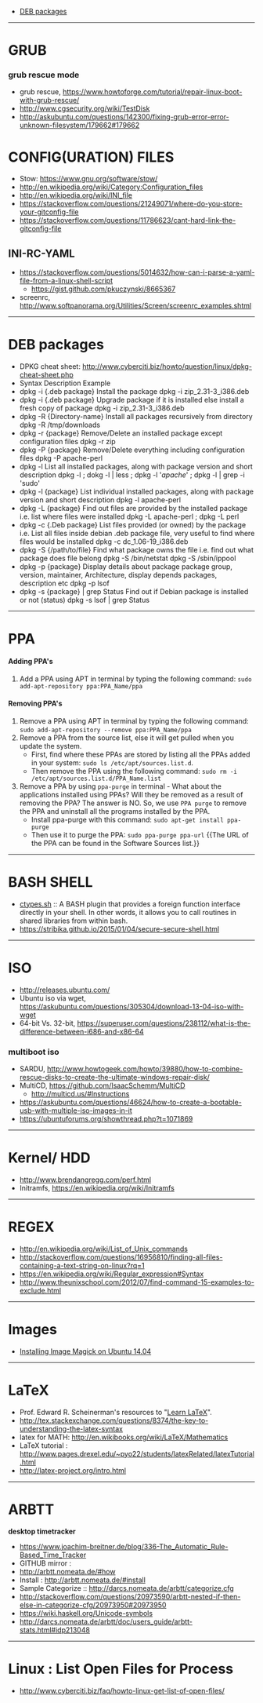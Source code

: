 + [DEB packages](#deb-packages)

----

# GRUB
### grub rescue mode
+ grub rescue, https://www.howtoforge.com/tutorial/repair-linux-boot-with-grub-rescue/
+ http://www.cgsecurity.org/wiki/TestDisk
+ http://askubuntu.com/questions/142300/fixing-grub-error-error-unknown-filesystem/179662#179662

# CONFIG(URATION) FILES
+ Stow: https://www.gnu.org/software/stow/
+ http://en.wikipedia.org/wiki/Category:Configuration_files
+ http://en.wikipedia.org/wiki/INI_file
+ https://stackoverflow.com/questions/21249071/where-do-you-store-your-gitconfig-file
+ https://stackoverflow.com/questions/11786623/cant-hard-link-the-gitconfig-file

## INI-RC-YAML
+ https://stackoverflow.com/questions/5014632/how-can-i-parse-a-yaml-file-from-a-linux-shell-script
   - https://gist.github.com/pkuczynski/8665367
+ screenrc, http://www.softpanorama.org/Utilities/Screen/screenrc_examples.shtml

----

# DEB packages
+ DPKG cheat sheet: http://www.cyberciti.biz/howto/question/linux/dpkg-cheat-sheet.php
+ Syntax 	Description 	Example
+ dpkg -i {.deb package} 	Install the package 	dpkg -i zip_2.31-3_i386.deb
+ dpkg -i {.deb package} 	Upgrade package if it is installed else install a fresh copy of package 	dpkg -i zip_2.31-3_i386.deb
+ dpkg -R {Directory-name} 	Install all packages recursively from directory 	dpkg -R /tmp/downloads
+ dpkg -r {package} 	Remove/Delete an installed package except configuration files 	dpkg -r zip
+ dpkg -P {package} 	Remove/Delete everything including configuration files 	dpkg -P apache-perl
+ dpkg -l 	List all installed packages, along with package version and short description 	dpkg -l ; dokg -l | less ;  dpkg -l '*apache*' ; dpkg -l | grep -i 'sudo'
+ dpkg -l {package} 	List individual installed packages, along with package version and short description 	dpkg -l apache-perl
+ dpkg -L {package} 	Find out files are provided by the installed package i.e. list where files were installed 	dpkg -L apache-perl ; dpkg -L perl
+ dpkg -c {.Deb package} 	List files provided (or owned) by the package i.e. List all files inside debian .deb package file, very useful to find where files would be installed 	dpkg -c dc_1.06-19_i386.deb
+ dpkg -S {/path/to/file} 	Find what package owns the file i.e. find out what package does file belong 	dpkg -S /bin/netstat
dpkg -S /sbin/ippool
+ dpkg -p {package} 	Display details about package package group, version, maintainer, Architecture, display depends packages, description etc 	dpkg -p lsof
+ dpkg -s {package} | grep Status 	Find out if Debian package is installed or not (status) 	dpkg -s lsof | grep Status

----

# PPA
#### Adding PPA's
1. Add a PPA using APT in terminal by typing the following command: `sudo add-apt-repository ppa:PPA_Name/ppa`

#### Removing PPA's
1. Remove a PPA using APT in terminal by typing the following command: `sudo add-apt-repository --remove ppa:PPA_Name/ppa`
2. Remove a PPA from the source list, else it will get pulled when you update the system.
   + First, find where these PPAs are stored by listing all the PPAs added in your system: `sudo ls /etc/apt/sources.list.d`.
   + Then remove the PPA using the following command: `sudo rm -i /etc/apt/sources.list.d/PPA_Name.list`
3. Remove a PPA by using `ppa-purge` in terminal - What about the applications installed using PPAs? Will they be removed as a result of removing the PPA? The answer is NO. So, we use `PPA purge` to remove the PPA and uninstall all the programs installed by the PPA.
   + Install ppa-purge with this command: `sudo apt-get install ppa-purge`
   + Then use it to purge the PPA: `sudo ppa-purge ppa-url` {{The URL of the PPA can be found in the Software Sources list.}}

----

# BASH SHELL
+ [ctypes.sh](https://github.com/taviso/ctypes.sh) :: A BASH plugin that provides a foreign function interface directly in your shell. In other words, it allows you to call routines in shared libraries from within bash.
+ https://stribika.github.io/2015/01/04/secure-secure-shell.html

----

# ISO
+ http://releases.ubuntu.com/
+ Ubuntu iso via wget, https://askubuntu.com/questions/305304/download-13-04-iso-with-wget
+ 64-bit Vs. 32-bit, https://superuser.com/questions/238112/what-is-the-difference-between-i686-and-x86-64

### multiboot iso
+ SARDU, http://www.howtogeek.com/howto/39880/how-to-combine-rescue-disks-to-create-the-ultimate-windows-repair-disk/
+ MultiCD, https://github.com/IsaacSchemm/MultiCD
   + http://multicd.us/#Instructions
+ https://askubuntu.com/questions/46624/how-to-create-a-bootable-usb-with-multiple-iso-images-in-it
+ https://ubuntuforums.org/showthread.php?t=1071869

----

# Kernel/ HDD
+ http://www.brendangregg.com/perf.html
+ Initramfs, https://en.wikipedia.org/wiki/Initramfs

----

# REGEX
+ http://en.wikipedia.org/wiki/List_of_Unix_commands
+ http://stackoverflow.com/questions/16956810/finding-all-files-containing-a-text-string-on-linux?rq=1
+ https://en.wikipedia.org/wiki/Regular_expression#Syntax
+ http://www.theunixschool.com/2012/07/find-command-15-examples-to-exclude.html

----

# Images
+ [Installing Image Magick on Ubuntu 14.04](https://gist.github.com/rodleviton/74e22e952bd6e7e5bee1)

----

# LaTeX
+ Prof. Edward R. Scheinerman's resources to "[Learn LaTeX](http://www.ams.jhu.edu/~ers/learn-latex/)".
+ http://tex.stackexchange.com/questions/8374/the-key-to-understanding-the-latex-syntax
+ latex for MATH: http://en.wikibooks.org/wiki/LaTeX/Mathematics
+ LaTeX tutorial : http://www.pages.drexel.edu/~pyo22/students/latexRelated/latexTutorial.html
+ http://latex-project.org/intro.html

----

# ARBTT
__desktop timetracker__
+ https://www.joachim-breitner.de/blog/336-The_Automatic_Rule-Based_Time_Tracker
+ GITHUB mirror :
+ http://arbtt.nomeata.de/#how
+ Install : http://arbtt.nomeata.de/#install
+ Sample Categorize :: http://darcs.nomeata.de/arbtt/categorize.cfg
+ http://stackoverflow.com/questions/20973590/arbtt-nested-if-then-else-in-categorize-cfg/20973950#20973950
+ https://wiki.haskell.org/Unicode-symbols
+ http://darcs.nomeata.de/arbtt/doc/users_guide/arbtt-stats.html#idp213048

----

# Linux : List Open Files for Process
+ http://www.cyberciti.biz/faq/howto-linux-get-list-of-open-files/
